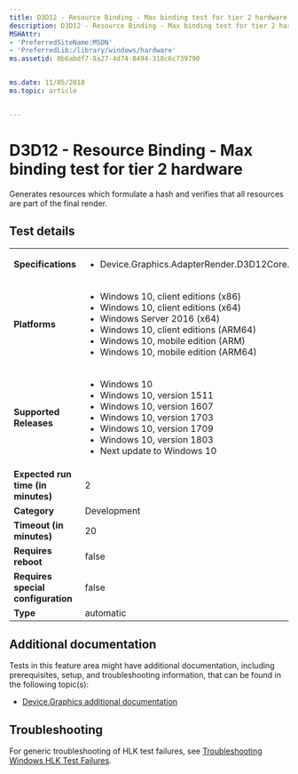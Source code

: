 ```yaml
---
title: D3D12 - Resource Binding - Max binding test for tier 2 hardware
description: D3D12 - Resource Binding - Max binding test for tier 2 hardware
MSHAttr:
- 'PreferredSiteName:MSDN'
- 'PreferredLib:/library/windows/hardware'
ms.assetid: 0b6abdf7-8a27-4d74-8494-318c6c739790


ms.date: 11/05/2018
ms.topic: article


---
```


# <span id="p_hlk_test.c746a5ad-e1e7-45bf-b9a6-8d012a37d58f"></span>D3D12 - Resource Binding - Max binding test for tier 2 hardware


Generates resources which formulate a hash and verifies that all resources are part of the final render.

## Test details

|||
|---|---|
| **Specifications**  | <ul><li>Device.Graphics.AdapterRender.D3D12Core.CoreRequirement</li></ul> |  
| **Platforms**   | <ul><li>Windows 10, client editions (x86)</li><li>Windows 10, client editions (x64)</li><li>Windows Server 2016 (x64)</li><li>Windows 10, client editions (ARM64)</li><li>Windows 10, mobile edition (ARM)</li><li>Windows 10, mobile edition (ARM64)</li></ul> |
| **Supported Releases** | <ul><li>Windows 10</li><li>Windows 10, version 1511</li><li>Windows 10, version 1607</li><li>Windows 10, version 1703</li><li>Windows 10, version 1709</li><li>Windows 10, version 1803</li><li>Next update to Windows 10</li></ul> |
|**Expected run time (in minutes)**| 2 |
|**Category**| Development |
|**Timeout (in minutes)**| 20 |
|**Requires reboot**| false |
|**Requires special configuration**| false |
|**Type**| automatic |



## <span id="Additional_documentation"></span><span id="additional_documentation"></span><span id="ADDITIONAL_DOCUMENTATION"></span>Additional documentation


Tests in this feature area might have additional documentation, including prerequisites, setup, and troubleshooting information, that can be found in the following topic(s):

-   [Device.Graphics additional documentation](device-graphics-additional-documentation.md)

## <span id="Troubleshooting"></span><span id="troubleshooting"></span><span id="TROUBLESHOOTING"></span>Troubleshooting


For generic troubleshooting of HLK test failures, see [Troubleshooting Windows HLK Test Failures](../user/troubleshooting-windows-hlk-test-failures.md).










